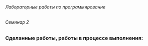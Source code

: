 ###### Лабораторные работы по программирование ######
###### Семинар 2 ######
### Сделанные работы, работы в процессе выполнения: ###
